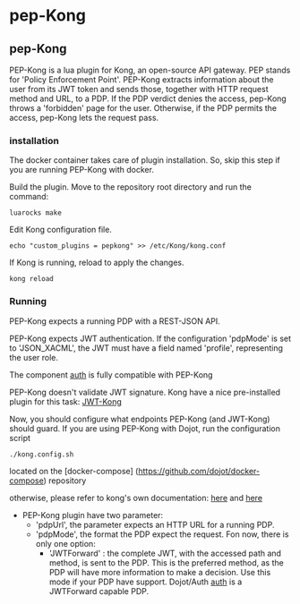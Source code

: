 # pep-Kong

## pep-Kong

PEP-Kong is a lua plugin for Kong, an open-source API gateway.
PEP stands for 'Policy Enforcement Point'.
PEP-Kong extracts information about the user from its JWT token and sends those,
 together with HTTP request method and URL, to a PDP.
 If the PDP verdict denies the access, pep-Kong throws a 'forbidden' page for the user.
 Otherwise, if the PDP permits the access, pep-Kong lets the request pass.

### installation
The docker container takes care of plugin installation.
So, skip this step if you are running PEP-Kong with docker.

Build the plugin. Move to the repository root directory and run the command:

```shell
luarocks make
```

Edit Kong configuration file.

```shell
echo "custom_plugins = pepkong" >> /etc/Kong/kong.conf
```
If Kong is running, reload to apply the changes.
```shell
kong reload
```

### Running


PEP-Kong expects a running PDP with a REST-JSON API.

PEP-Kong expects JWT authentication. If the configuration 'pdpMode' is set to 'JSON_XACML',
the JWT must have a field named 'profile', representing the user role.

The component [auth](https://github.com/dojot/auth) is fully compatible with PEP-Kong

PEP-Kong  doesn't validate JWT signature. Kong have a nice pre-installed plugin for this task: [JWT-Kong](https://getkong.org/plugins/jwt/)

Now, you should configure what endpoints PEP-Kong (and JWT-Kong) should guard.
If you are using PEP-Kong with Dojot, run the configuration script
```shell
./kong.config.sh
```
located on the [docker-compose]
(https://github.com/dojot/docker-compose) repository

otherwise, please refer to kong's own documentation: [here](https://getkong.org/plugins/jwt/) and [here](https://getkong.org/docs/0.11.x/plugin-development/plugin-configuration/)


* PEP-Kong plugin have two parameter:
	* 'pdpUrl', the parameter expects an HTTP URL for a running PDP.
	* 'pdpMode', the format the PDP expect the request. Fon now, there is only one option:
		* 'JWTForward' : the complete JWT, with the accessed path and method, is sent to the PDP.
 This is the preferred method, as the PDP will have more information to make a decision.
 Use this mode if your PDP have support. Dojot/Auth [auth](HTTPS://github.com/dojot/auth) is a JWTForward capable PDP.
